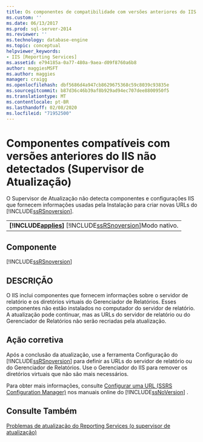 ```yaml
---
title: Os componentes de compatibilidade com versões anteriores do IIS não foram detectados (Supervisor de atualização) | Microsoft Docs
ms.custom: ''
ms.date: 06/13/2017
ms.prod: sql-server-2014
ms.reviewer: ''
ms.technology: database-engine
ms.topic: conceptual
helpviewer_keywords:
- IIS [Reporting Services]
ms.assetid: e794185a-0a77-480a-9aea-d09f8760a6b8
author: maggiesMSFT
ms.author: maggies
manager: craigg
ms.openlocfilehash: dbf5686d4a947cb8629675368c59c8039c93835e
ms.sourcegitcommit: b87d36c46b39af8b929ad94ec707dee8800950f5
ms.translationtype: MT
ms.contentlocale: pt-BR
ms.lasthandoff: 02/08/2020
ms.locfileid: "71952500"
---
```

# <a name="iis-backward-compatibility-components-were-not-detected-upgrade-advisor"></a>Componentes compatíveis com versões anteriores do IIS não detectados (Supervisor de Atualização)
  O Supervisor de Atualização não detecta componentes e configurações IIS que fornecem informações usadas pela Instalação para criar novas URLs do [!INCLUDE[ssRSnoversion](../../includes/ssrsnoversion-md.md)].  
  
||  
|-|  
|**[!INCLUDE[applies](../../includes/applies-md.md)]**  [!INCLUDE[ssRSnoversion](../../includes/ssrsnoversion-md.md)]Modo nativo.|  
  
## <a name="component"></a>Componente  
 [!INCLUDE[ssRSnoversion](../../includes/ssrsnoversion-md.md)]  
  
## <a name="description"></a>DESCRIÇÃO  
 O IIS inclui componentes que fornecem informações sobre o servidor de relatório e os diretórios virtuais do Gerenciador de Relatórios. Esses componentes não estão instalados no computador do servidor de relatório. A atualização pode continuar, mas as URLs do servidor de relatório ou do Gerenciador de Relatórios não serão recriadas pela atualização.  
  
## <a name="corrective-action"></a>Ação corretiva  
 Após a conclusão da atualização, use a ferramenta Configuração do [!INCLUDE[ssRSnoversion](../../includes/ssrsnoversion-md.md)] para definir as URLs do servidor de relatório ou do Gerenciador de Relatórios. Use o Gerenciador do IIS para remover os diretórios virtuais que não são mais necessários.  
  
 Para obter mais informações, consulte [Configurar uma URL &#40;SSRS Configuration Manager&#41;](../../reporting-services/install-windows/configure-a-url-ssrs-configuration-manager.md) nos manuais online do [!INCLUDE[ssNoVersion](../../includes/ssnoversion-md.md)] .  
  
## <a name="see-also"></a>Consulte Também  
 [Problemas de atualização do Reporting Services &#40;o supervisor de atualização&#41;](../../../2014/sql-server/install/reporting-services-upgrade-issues-upgrade-advisor.md)  
  
  
